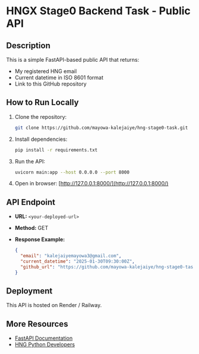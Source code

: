 # HNGX Stage0 Backend Task - Public API

## Description

This is a simple FastAPI-based public API that returns:

- My registered HNG email
- Current datetime in ISO 8601 format
- Link to this GitHub repository

## How to Run Locally

1. Clone the repository:

   ```bash
   git clone https://github.com/mayowa-kalejaiye/hng-stage0-task.git
   ```

2. Install dependencies:

   ```bash
   pip install -r requirements.txt
   ```

3. Run the API:

   ```bash
   uvicorn main:app --host 0.0.0.0 --port 8000
   ```

4. Open in browser: [http://127.0.0.1:8000/](http://127.0.0.1:8000/)

## API Endpoint

- **URL:** `<your-deployed-url>`
- **Method:** GET
- **Response Example:**

  ```json
  {
    "email": "kalejaiyemayowa3@gmail.com",
    "current_datetime": "2025-01-30T09:30:00Z",
    "github_url": "https://github.com/mayowa-kalejaiye/hng-stage0-task.git"
  }
  ```

## Deployment

This API is hosted on Render / Railway.

## More Resources

- [FastAPI Documentation](https://fastapi.tiangolo.com/)
- [HNG Python Developers](https://hng.tech/hire/python-developers)
